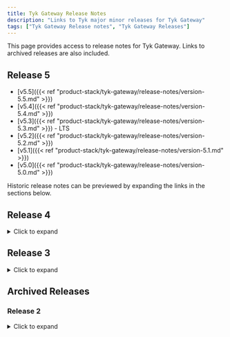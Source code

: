 ```yaml
---
title: Tyk Gateway Release Notes
description: "Links to Tyk major minor releases for Tyk Gateway"
tags: ["Tyk Gateway Release notes", "Tyk Gateway Releases"]
---
```


This page provides access to release notes for Tyk Gateway. Links to archived releases are also included.

## Release 5

- [v5.5]({{< ref "product-stack/tyk-gateway/release-notes/version-5.5.md" >}})
- [v5.4]({{< ref "product-stack/tyk-gateway/release-notes/version-5.4.md" >}})
- [v5.3]({{< ref "product-stack/tyk-gateway/release-notes/version-5.3.md" >}}) - LTS
- [v5.2]({{< ref "product-stack/tyk-gateway/release-notes/version-5.2.md" >}})
- [v5.1]({{< ref "product-stack/tyk-gateway/release-notes/version-5.1.md" >}})
- [v5.0]({{< ref "product-stack/tyk-gateway/release-notes/version-5.0.md" >}})

Historic release notes can be previewed by expanding the links in the sections below.

## Release 4

<details>
    <summary>
        Click to expand
    </summary>

- [v4.3]({{< ref "product-stack/tyk-gateway/release-notes/version-4.3.md" >}})
- [v4.2]({{< ref "product-stack/tyk-gateway/release-notes/version-4.2.md" >}})
- [v4.1]({{< ref "product-stack/tyk-gateway/release-notes/version-4.1.md" >}})
- [v4.0]({{< ref "product-stack/tyk-gateway/release-notes/version-4.0.md" >}})
</details>

## Release 3

<details>
    <summary>
        Click to expand
    </summary>

- [v3.2]({{< ref "product-stack/tyk-gateway/release-notes/version-3.2.md" >}})
- [v3.1]({{< ref "product-stack/tyk-gateway/release-notes/version-3.1.md" >}})
- [v3.0]({{< ref "product-stack/tyk-gateway/release-notes/version-3.0.md" >}})
</details>

## Archived Releases

### Release 2

<details>
    <summary>
        Click to expand
    </summary>

- [v2.9]({{< ref "product-stack/tyk-gateway/release-notes/archived-releases/version-2.9.md" >}})
- [v2.8]({{< ref "product-stack/tyk-gateway/release-notes/archived-releases/version-2.8.md" >}})
- [v2.7]({{< ref "product-stack/tyk-gateway/release-notes/archived-releases/version-2.7.md"  >}})
- [v2.6]({{< ref "product-stack/tyk-gateway/release-notes/archived-releases/version-2.6.md" >}})
- [v2.5]({{< ref "product-stack/tyk-gateway/release-notes/archived-releases/version-2.5.md" >}})
- [v2.4]({{< ref "product-stack/tyk-gateway/release-notes/archived-releases/version-2.4.md" >}})
</details>
